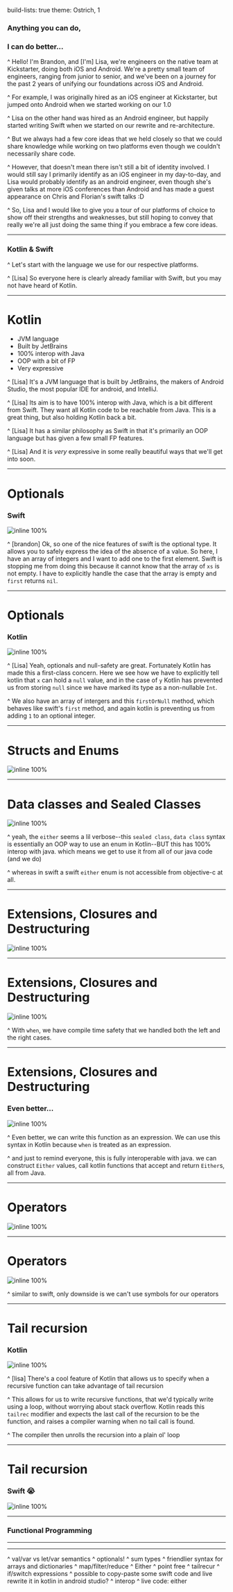 build-lists: true
theme: Ostrich, 1

### Anything you can do,
### I can do better...

^ Hello! I'm Brandon, and [I'm] Lisa, we're engineers on the native team at Kickstarter, doing both iOS and Android. We're a pretty small team of engineers, ranging from junior to senior, and we've been on a journey for the past 2 years of unifying our foundations across iOS and Android.

^ For example, I was originally hired as an iOS engineer at Kickstarter, but jumped onto Android when we started working on our 1.0

^ Lisa on the other hand was hired as an Android engineer, but happily started writing Swift when we started on our rewrite and re-architecture.

^ But we always had a few core ideas that we held closely so that we could share knowledge while working on two platforms even though we couldn't necessarily share code.

^ However, that doesn't mean there isn't still a bit of identity involved. I would still say I primarily identify as an iOS engineer in my day-to-day, and Lisa would probably identify as an android engineer, even though she's given talks at more iOS conferences than Android and has made a guest appearance on Chris and Florian's swift talks :D

^ So, Lisa and I would like to give you a tour of our platforms of choice to show off their strengths and weaknesses, but still hoping to convey that really we're all just doing the same thing if you embrace a few core ideas.

--- 

### Kotlin **&** Swift

^ Let's start with the language we use for our respective platforms.

^ [Lisa] So everyone here is clearly already familiar with Swift, but you may not have heard of Kotlin.

---

# Kotlin

* JVM language
* Built by JetBrains
* 100% interop with Java
* OOP with a bit of FP
* Very expressive

^ [Lisa] It's a JVM language that is built by JetBrains, the makers of Android Studio, the most popular IDE for android, and IntelliJ.

^ [Lisa] Its aim is to have 100% interop with Java, which is a bit different from Swift. They want all Kotlin code to be reachable from Java. This is a great thing, but also holding Kotlin back a bit.

^ [Lisa] It has a similar philosophy as Swift in that it's primarily an OOP language but has given a few small FP features.

^ [Lisa] And it is _very_ expressive in some really beautiful ways that we'll get into soon.

---

# Optionals

### Swift

![inline 100%](images/optional-swift.png)

^ [brandon] Ok, so one of the nice features of swift is the optional type. It allows you to safely express the idea of the absence of a value. So here, I have an array of integers and I want to add one to the first element. Swift is stopping me from doing this because it cannot know that the array of `xs` is not empty. I have to explicitly handle the case that the array is empty and `first` returns `nil`.

---

# Optionals

### Kotlin

![inline 100%](images/optional-kotlin.png)

^ [Lisa] Yeah, optionals and null-safety are great. Fortunately Kotlin has made this a first-class concern. Here we see how we have to explicitly tell kotlin that `x` can hold a `null` value, and in the case of `y` Kotlin has prevented us from storing `null` since we have marked its type as a non-nullable `Int`.

^ We also have an array of intergers and this `firstOrNull` method, which behaves like swift's `first` method, and again kotlin is preventing us from adding `1` to an optional integer.

---

# Structs and Enums

![inline 100%](images/struct-enum-swift.png)

---

# Data classes and Sealed Classes

![inline 100%](images/struct-enum-kotlin.png)

^ yeah, the `either` seems a lil verbose--this `sealed class`, `data class` syntax is essentially an OOP way to use an enum in Kotlin--BUT this has 100% interop with java. which means we get to use it from all of our java code (and we do)

^ whereas in swift a swift `either` enum is not accessible from objective-c at all.

---

# Extensions, Closures and Destructuring

![inline 100%](images/extensions-swift.png)

---

# Extensions, Closures and Destructuring

![inline 100%](images/extensions-kotlin.png)

^ With `when`, we have compile time safety that we handled both the left and the right cases.

---

# Extensions, Closures and Destructuring
### Even better...

![inline 100%](images/extensions-bonus-kotlin.png)

^ Even better, we can write this function as an expression. We can use this syntax in Kotlin because `when` is treated as an expression.

^ and just to remind everyone, this is fully interoperable with java. we can construct `Either` values, call kotlin functions that accept and return `Either`s, all from Java.

--- 

# Operators

![inline 100%](images/operators-swift.png)

---

# Operators

![inline 100%](images/operators-kotlin.png)

^ similar to swift, only downside is we can't use symbols for our operators

---

# Tail recursion
### Kotlin

![inline 100%](images/tailrec-kotlin.png)

^ [lisa] There's a cool feature of Kotlin that allows us to specify when a recursive function can take advantage of tail recursion

^ This allows for us to write recursive functions, that we'd typically write using a loop, without worrying about stack overflow. Kotlin reads this `tailrec` modifier and expects the last call of the recursion to be the function, and raises a compiler warning when no tail call is found.

^ The compiler then unrolls the recursion into a plain ol' loop

---

# Tail recursion
### Swift 😭

![inline 100%](images/tailrec-swift.png)

---

### Functional Programming

---

---


^ val/var vs let/var semantics
^ optionals!
^ sum types
^ friendlier syntax for arrays and dictionaries
^ map/filter/reduce
^ Either
^ point free
^ tailrecur
^ if/switch expressions
^ possible to copy-paste some swift code and live rewrite it in kotlin in android studio?
^ interop
^ live code: either
